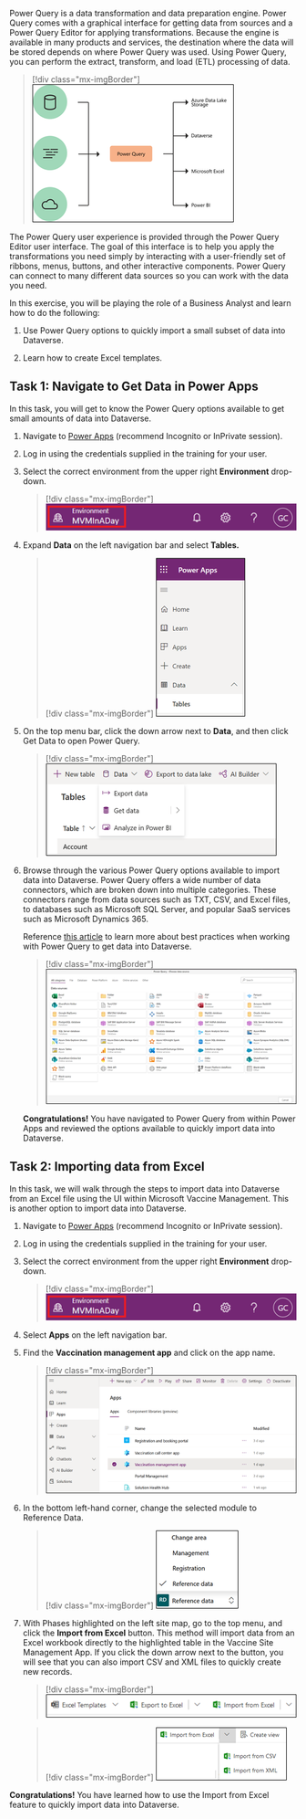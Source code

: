 Power Query is a data transformation and data preparation engine. Power Query comes with a graphical interface for getting data from sources and a Power Query Editor for applying transformations. Because the engine is available in many products and services, the destination where the data will be stored depends on where Power Query was used. Using Power Query, you can perform the extract, transform, and load (ETL) processing of data.

> [!div class="mx-imgBorder"]
> [![Diagram of Power Query input, transformation, and destination.](../media/power-query-diagram.png)](../media/power-query-diagram.png#lightbox)

The Power Query user experience is provided through the Power Query Editor user interface. The goal of this interface is to help you apply the transformations you need simply by interacting with a user-friendly set of ribbons, menus, buttons, and other interactive components. Power Query can connect to many different data sources so you can work with the data you need.

In this exercise, you will be playing the role of a Business Analyst and learn how to do the following:

1.  Use Power Query options to quickly import a small subset of data into Dataverse.

1.  Learn how to create Excel templates.

## Task 1: Navigate to Get Data in Power Apps

In this task, you will get to know the Power Query options available to get small amounts of data into Dataverse.

1.  Navigate to [Power Apps](https://make.powerapps.com/?azure-portal=true) (recommend Incognito or InPrivate session).

1.  Log in using the credentials supplied in the training for your user.

1.  Select the correct environment from the upper right **Environment** drop-down.

	> [!div class="mx-imgBorder"]
	> [![Screenshot of the Environment drop down menu.](../media/environment.png)](../media/environment.png#lightbox)

1.  Expand **Data** on the left navigation bar and select **Tables.**

	> [!div class="mx-imgBorder"]
	> [![Screenshot of the expanded Data menu with tables selected.](../media/data-menu.png)](../media/data-menu.png#lightbox)

1.  On the top menu bar, click the down arrow next to **Data**, and then click Get Data to open Power Query.

	> [!div class="mx-imgBorder"]
	> [![Screenshot of the Data menu with Get Data selected.](../media/get-data.png)](../media/get-data.png#lightbox)

1.  Browse through the various Power Query options available to import data into Dataverse. Power Query offers a wide number of data connectors, which are broken down into multiple categories. These connectors range from data sources such as TXT, CSV, and Excel files, to databases such as Microsoft SQL Server, and popular SaaS services such as Microsoft Dynamics 365.

    Reference [this article](/power-query/best-practices/?azure-portal=true) to learn more about best practices when working with Power Query to get data into Dataverse.

	> [!div class="mx-imgBorder"]
	> [![Screenshot of the Power Query data sources available.](../media/data-sources.png)](../media/data-sources.png#lightbox)

    **Congratulations!** You have navigated to Power Query from within Power Apps and reviewed the options available to quickly import data into Dataverse.

## Task 2: Importing data from Excel 

In this task, we will walk through the steps to import data into Dataverse from an Excel file using the UI within Microsoft Vaccine Management. This is another option to import data into Dataverse.

1.  Navigate to [Power Apps](https://make.powerapps.com/?azure-portal=true) (recommend Incognito or InPrivate session).

1.  Log in using the credentials supplied in the training for your user.

1.  Select the correct environment from the upper right **Environment** drop-down.

	> [!div class="mx-imgBorder"]
	> [![Screenshot of the Environment drop down menu with an environment selected.](../media/environment.png)](../media/environment.png#lightbox)

1.  Select **Apps** on the left navigation bar.

1.  Find the **Vaccination management app** and click on the app name.

	> [!div class="mx-imgBorder"]
	> [![Screenshot of Vaccination management app selected in the apps menu.](../media/vaccination-management-app.png)](../media/vaccination-management-app.png#lightbox) 

1.  In the bottom left-hand corner, change the selected module to Reference Data.

	> [!div class="mx-imgBorder"]
	> [![Screenshot of the selected module set to Reference Data.](../media/reference-data.png)](../media/reference-data.png#lightbox)

1.  With Phases highlighted on the left site map, go to the top menu, and click the **Import from Excel** button. This method will import data from an Excel workbook directly to the highlighted table in the Vaccine Site Management App. If you click the down arrow next to the button, you will see that you can also import CSV and XML files to quickly create new records.

	> [!div class="mx-imgBorder"]
	> [![Screenshot of the Import from Excel menu.](../media/excel-import.png)](../media/excel-import.png#lightbox)

	> [!div class="mx-imgBorder"]
	> [![Screenshot of the Import from Excel options.](../media/import-options.png)](../media/import-options.png#lightbox)

**Congratulations!** You have learned how to use the Import from Excel feature to quickly import data into Dataverse.

